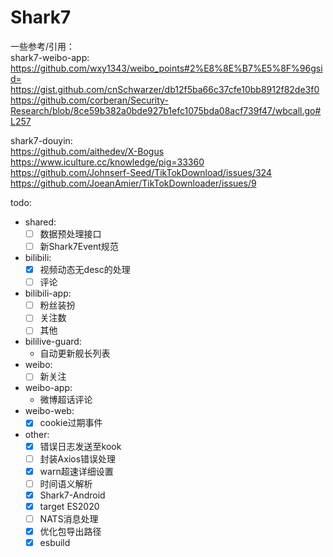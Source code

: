 # Shark7

一些参考/引用：  
shark7-weibo-app:  
<https://github.com/wxy1343/weibo_points#2%E8%8E%B7%E5%8F%96gsid=>  
<https://gist.github.com/cnSchwarzer/db12f5ba66c37cfe10bb8912f82de3f0>  
<https://github.com/corberan/Security-Research/blob/8ce59b382a0bde927b1efc1075bda08acf739f47/wbcall.go#L257>  

shark7-douyin:  
<https://github.com/aithedev/X-Bogus>
<https://www.iculture.cc/knowledge/pig=33360>
<https://github.com/Johnserf-Seed/TikTokDownload/issues/324>
<https://github.com/JoeanAmier/TikTokDownloader/issues/9>

todo:  

- shared:
  - [ ] 数据预处理接口
  - [ ] 新Shark7Event规范
- bilibili:
  - [x] 视频动态无desc的处理  
  - [ ] 评论
- bilibili-app:
  - [ ] 粉丝装扮
  - [ ] 关注数
  - [ ] 其他
- bililive-guard:  
  - 自动更新舰长列表  
- weibo:
  - [ ] 新关注
- weibo-app:  
  - 微博超话评论
- weibo-web:  
  - [x] cookie过期事件  
- other:  
  - [x] 错误日志发送至kook  
  - [ ] 封装Axios错误处理  
  - [x] warn超速详细设置
  - [ ] 时间语义解析
  - [x] Shark7-Android
  - [x] target ES2020
  - [ ] NATS消息处理
  - [x] 优化包导出路径
  - [x] esbuild
